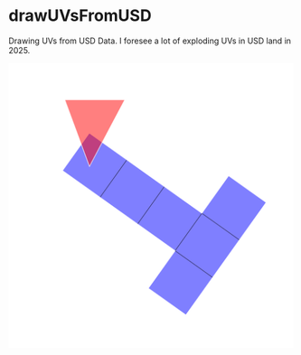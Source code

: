 # drawUVsFromUSD

Drawing UVs from USD Data. I foresee a lot of exploding UVs in USD land in 2025.

![output](./output.1001.png)
